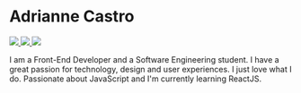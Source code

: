 # Adrianne Castro 

<a href="https://www.linkedin.com/in/adrianne-castro">
 <img src="https://img.shields.io/badge/-Linkedin-blue?style=flat-square&logo=Linkedin&logoColor=white" />
</a>

<a href="https://www.instagram.com/adriannecastro">
 <img src="https://img.shields.io/badge/-Instagram-ff2b8e?style=flat-square&logo=Instagram&logoColor=white" />
</a>

<a href="mailto:adrianneccastro@gmail.com">
 <img src="https://img.shields.io/badge/-Gmail-c14438?style=flat-square&logo=Gmail&logoColor=white" />
</a>

I am a Front-End Developer and a Software Engineering student. I have a great passion for technology, design and user experiences. I just love what I do.
Passionate about JavaScript and I'm currently learning ReactJS. 



